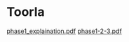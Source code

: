 # Toorla
[phase1_explaination.pdf](https://github.com/helia-ghahraman/Toorla/files/10714213/phase1_explaination.pdf)
[phase1-2-3.pdf](https://github.com/helia-ghahraman/Toorla/files/10714206/phase2-3.1.pdf)
